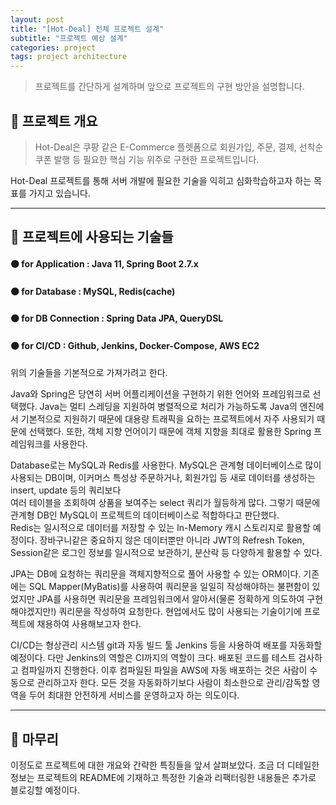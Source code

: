 ```yaml
---
layout: post
title: "[Hot-Deal] 전체 프로젝트 설계"
subtitle: "프로젝트 예상 설계"
categories: project
tags: project architecture
---
```


> 프로젝트를 간단하게 설계하며 앞으로 프로젝트의 구현 방안을 설명합니다.

<!--more-->

## 🌱 프로젝트 개요

> Hot-Deal은 쿠팡 같은 E-Commerce 플렛폼으로 회원가입, 주문, 결제, 선착순 쿠폰 발행 등 필요한 핵심 기능 위주로 구현한 프로젝트입니다.

Hot-Deal 프로젝트를 통해 서버 개발에 필요한 기술을 익히고 심화학습하고자 하는 목표를 가지고 있습니다.

---

## 🌱 프로젝트에 사용되는 기술들

#### 🟤 for Application : Java 11, Spring Boot 2.7.x <br />
#### 🟤 for Database : MySQL, Redis(cache) <br />
#### 🟤 for DB Connection : Spring Data JPA, QueryDSL <br />
#### 🟤 for CI/CD : Github, Jenkins, Docker-Compose, AWS EC2 <br />

위의 기술들을 기본적으로 가져가려고 한다.

Java와 Spring은 당연히 서버 어플리케이션을 구현하기 위한 언어와 프레임워크로 선택했다. Java는 멀티 스레딩을 지원하여 병렬적으로 처리가 가능하도록 Java의 엔진에서 
기본적으로 지원하기 때문에 대용량 트래픽을 요하는 프로젝트에서 자주 사용되기 때문에 선택했다. 또한, 객체 지향 언어이기 때문에 객체 지향을 최대로 활용한 Spring 프레임워크를 
사용한다.

Database로는 MySQL과 Redis를 사용한다. MySQL은 관계형 데이터베이스로 많이 사용되는 DB이며, 이커머스 특성상 주문하거나, 회원가입 등 새로 데이터를 생성하는 insert, update 등의 쿼리보다  
여러 테이블을 조회하여 상품을 보여주는 select 쿼리가 월등하게 많다. 그렇기 때문에 관계형 DB인 MySQL이 프로젝트의 데이터베이스로 적합하다고 판단했다.
<br />
Redis는 일시적으로 데이터를 저장할 수 있는 In-Memory 캐시 스토리지로 활용할 예정이다. 장바구니같은 중요하지 않은 데이터뿐만 아니라 JWT의 Refresh Token, Session같은 로그인 정보를 일시적으로 보관하기, 
분산락 등 다양하게 활용할 수 있다.

JPA는 DB에 요청하는 쿼리문을 객체지향적으로 풀어 사용할 수 있는 ORM이다. 기존에는 SQL Mapper(MyBatis)를 사용하여 쿼리문을 일일히 작성해야하는 불편함이 있었지만 JPA를 사용하면 
쿼리문을 프레임워크에서 알아서(물론 정확하게 의도하여 구현해야겠지만!) 쿼리문을 작성하여 요청한다. 현업에서도 많이 사용되는 기술이기에 프로젝트에 채용하여 사용해보고자 한다.

CI/CD는 형상관리 시스템 git과 자동 빌드 툴 Jenkins 등을 사용하여 배포를 자동화할 예정이다. 다만 Jenkins의 역할은 CI까지의 역할이 크다. 배포된 코드를 테스트 검사하고 컴파일까지 
진행한다. 이후 컴파일된 파일을 AWS에 자동 배포하는 것은 사람이 수동으로 관리하고자 한다. 모든 것을 자동화하기보다 사람이 최소한으로 관리/감독할 영역을 두어 최대한 안전하게 서비스를 
운영하고자 하는 의도이다.

----

## 🌱 마무리

이정도로 프로젝트에 대한 개요와 간략한 특징들을 앞서 살펴보았다. 조금 더 디테일한 정보는 프로젝트의 README에 기재하고 특정한 기술과 리팩터링한 내용들은 추가로 블로깅할 예정이다.
